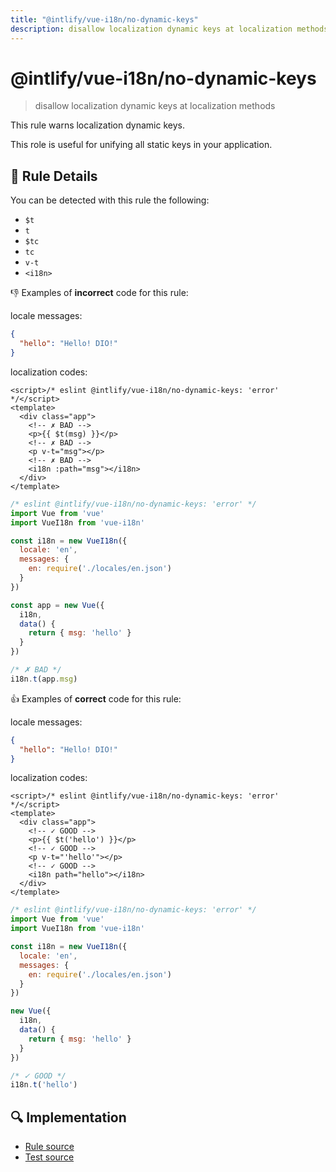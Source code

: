 ```yaml
---
title: "@intlify/vue-i18n/no-dynamic-keys"
description: disallow localization dynamic keys at localization methods
---
```

# @intlify/vue-i18n/no-dynamic-keys

> disallow localization dynamic keys at localization methods

This rule warns localization dynamic keys.

This role is useful for unifying all static keys in your application.

## :book: Rule Details

You can be detected with this rule the following:

- `$t`
- `t`
- `$tc`
- `tc`
- `v-t`
- `<i18n>`

:-1: Examples of **incorrect** code for this rule:

locale messages:

```json
{
  "hello": "Hello! DIO!"
}
```

localization codes:

<eslint-code-block>

```vue
<script>/* eslint @intlify/vue-i18n/no-dynamic-keys: 'error' */</script>
<template>
  <div class="app">
    <!-- ✗ BAD -->
    <p>{{ $t(msg) }}</p>
    <!-- ✗ BAD -->
    <p v-t="msg"></p>
    <!-- ✗ BAD -->
    <i18n :path="msg"></i18n>
  </div>
</template>
```

</eslint-code-block>

<eslint-code-block language='javascript'>

<!-- eslint-skip -->

```js
/* eslint @intlify/vue-i18n/no-dynamic-keys: 'error' */
import Vue from 'vue'
import VueI18n from 'vue-i18n'

const i18n = new VueI18n({
  locale: 'en',
  messages: {
    en: require('./locales/en.json')
  }
})

const app = new Vue({
  i18n,
  data() {
    return { msg: 'hello' }
  }
})

/* ✗ BAD */
i18n.t(app.msg)
```

</eslint-code-block>

:+1: Examples of **correct** code for this rule:

locale messages:

```json
{
  "hello": "Hello! DIO!"
}
```

localization codes:

<eslint-code-block>

```vue
<script>/* eslint @intlify/vue-i18n/no-dynamic-keys: 'error' */</script>
<template>
  <div class="app">
    <!-- ✓ GOOD -->
    <p>{{ $t('hello') }}</p>
    <!-- ✓ GOOD -->
    <p v-t="'hello'"></p>
    <!-- ✓ GOOD -->
    <i18n path="hello"></i18n>
  </div>
</template>
```

</eslint-code-block>

<eslint-code-block language='javascript'>

<!-- eslint-skip -->

```js
/* eslint @intlify/vue-i18n/no-dynamic-keys: 'error' */
import Vue from 'vue'
import VueI18n from 'vue-i18n'

const i18n = new VueI18n({
  locale: 'en',
  messages: {
    en: require('./locales/en.json')
  }
})

new Vue({
  i18n,
  data() {
    return { msg: 'hello' }
  }
})

/* ✓ GOOD */
i18n.t('hello')
```

</eslint-code-block>

## :mag: Implementation

- [Rule source](https://github.com/intlify/eslint-plugin-vue-i18n/blob/master/lib/rules/no-dynamic-keys.ts)
- [Test source](https://github.com/intlify/eslint-plugin-vue-i18n/tree/master/tests/lib/rules/no-dynamic-keys.ts)
